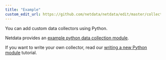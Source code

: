 ```yaml
---
title: "Example"
custom_edit_url: https://github.com/netdata/netdata/edit/master/collectors/python.d.plugin/example/README.md
---
```




You can add custom data collectors using Python.

Netdata provides an [example python data collection module](https://github.com/netdata/netdata/tree/master/collectors/python.d.plugin/example).

If you want to write your own collector, read our [writing a new Python module](/docs/agent/collectors/python.d.plugin#how-to-write-a-new-module) tutorial.


